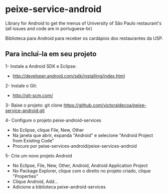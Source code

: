 peixe-service-android
=====================

Library for Android to get the menus of University of São Paulo restaurant's (all issues and code are in portuguese-br)

Biblioteca para Android para receber os cardápios dos restaurantes da USP.

Para incluí-la em seu projeto
---------------------
1- Instale a Android SDK e Eclipse:
 - http://developer.android.com/sdk/installing/index.html

2- Instale o Git:
 - http://git-scm.com/
 
3- Baixe o projeto:
 git clone https://github.com/victoraldecoa/peixe-service-android.git

4- Configure o projeto peixe-android-services

 - No Eclipse, clique File, New, Other
 - Na janela que abrir, expanda "Android" e selecione "Android Project from Existing Code"
 - Procure por peixe-services-android/peixe-services-android

5- Crie um novo projeto Android
 - No Eclipse, File, New, Other, Android, Android Application Project
 - No Package Explorer, clique com o direito no projeto criado, clique "Properties"
 - Clique Android, Add...
 - Adicione a biblioteca peixe-android-services
